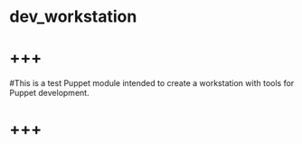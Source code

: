 # dev_workstation
# +++
#This is a test Puppet module intended to create a workstation with tools for Puppet development.
# +++
